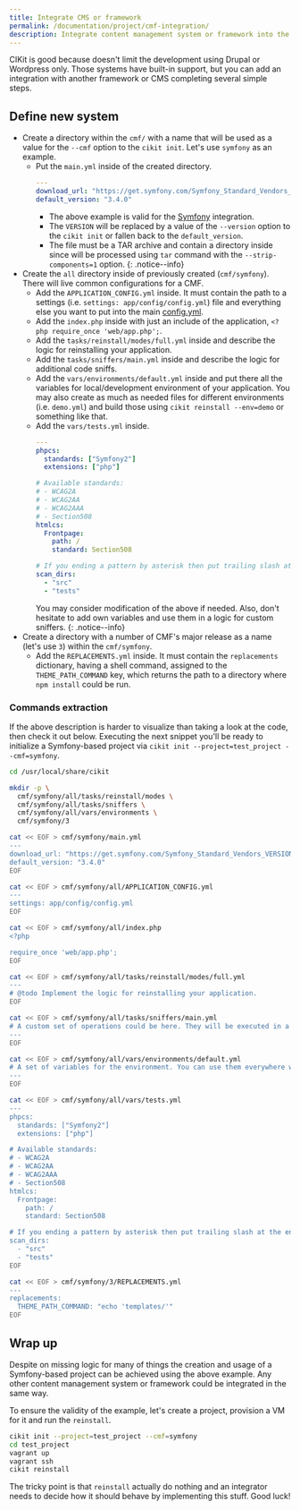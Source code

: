 ```yaml
---
title: Integrate CMS or framework
permalink: /documentation/project/cmf-integration/
description: Integrate content management system or framework into the CIKit.
---
```


CIKit is good because doesn't limit the development using Drupal or Wordpress only. Those systems have built-in support, but you can add an integration with another framework or CMS completing several simple steps.

## Define new system

- Create a directory within the `cmf/` with a name that will be used as a value for the `--cmf` option to the `cikit init`. Let's use `symfony` as an example.
  - Put the `main.yml` inside of the created directory.
    ```yaml
    ---
    download_url: "https://get.symfony.com/Symfony_Standard_Vendors_VERSION.tgz"
    default_version: "3.4.0"
    ```
    - The above example is valid for the [Symfony](https://symfony.com/) integration.
    - The `VERSION` will be replaced by a value of the `--version` option to the `cikit init` or fallen back to the `default_version`.
    - The file must be a TAR archive and contain a directory inside since will be processed using `tar` command with the `--strip-components=1` option.
    {: .notice--info}
- Create the `all` directory inside of previously created (`cmf/symfony`). There will live common configurations for a CMF.
  - Add the `APPLICATION_CONFIG.yml` inside. It must contain the path to a settings (i.e. `settings: app/config/config.yml`) file and everything else you want to put into the main [config.yml](https://github.com/BR0kEN-/cikit/blob/master/cmf/all/.cikit/config.yml#L5).
  - Add the `index.php` inside with just an include of the application, `<?php require_once 'web/app.php';`.
  - Add the `tasks/reinstall/modes/full.yml` inside and describe the logic for reinstalling your application.
  - Add the `tasks/sniffers/main.yml` inside and describe the logic for additional code sniffs.
  - Add the `vars/environments/default.yml` inside and put there all the variables for local/development environment of your application. You may also create as much as needed files for different environments (i.e. `demo.yml`) and build those using `cikit reinstall --env=demo` or something like that.
  - Add the `vars/tests.yml` inside.
    ```yaml
    ---
    phpcs:
      standards: ["Symfony2"]
      extensions: ["php"]

    # Available standards:
    # - WCAG2A
    # - WCAG2AA
    # - WCAG2AAA
    # - Section508
    htmlcs:
      Frontpage:
        path: /
        standard: Section508

    # If you ending a pattern by asterisk then put trailing slash at the end!
    scan_dirs:
      - "src"
      - "tests"
    ```
    You may consider modification of the above if needed. Also, don't hesitate to add own variables and use them in a logic for custom sniffers.
    {: .notice--info}
- Create a directory with a number of CMF's major release as a name (let's use `3`) within the `cmf/symfony`.
  - Add the `REPLACEMENTS.yml` inside. It must contain the `replacements` dictionary, having a shell command, assigned to the `THEME_PATH_COMMAND` key, which returns the path to a directory where `npm install` could be run.

### Commands extraction

If the above description is harder to visualize than taking a look at the code, then check it out below. Executing the next snippet you'll be ready to initialize a Symfony-based project via `cikit init --project=test_project --cmf=symfony`.

```bash
cd /usr/local/share/cikit

mkdir -p \
  cmf/symfony/all/tasks/reinstall/modes \
  cmf/symfony/all/tasks/sniffers \
  cmf/symfony/all/vars/environments \
  cmf/symfony/3

cat << EOF > cmf/symfony/main.yml
---
download_url: "https://get.symfony.com/Symfony_Standard_Vendors_VERSION.tgz"
default_version: "3.4.0"
EOF

cat << EOF > cmf/symfony/all/APPLICATION_CONFIG.yml
---
settings: app/config/config.yml
EOF

cat << EOF > cmf/symfony/all/index.php
<?php

require_once 'web/app.php';
EOF

cat << EOF > cmf/symfony/all/tasks/reinstall/modes/full.yml
---
# @todo Implement the logic for reinstalling your application.
EOF

cat << EOF > cmf/symfony/all/tasks/sniffers/main.yml
# A custom set of operations could be here. They will be executed in a scope of "sniffers.yml" playbook.
---
EOF

cat << EOF > cmf/symfony/all/vars/environments/default.yml
# A set of variables for the environment. You can use them everywhere within the reinstall.
---
EOF

cat << EOF > cmf/symfony/all/vars/tests.yml
---
phpcs:
  standards: ["Symfony2"]
  extensions: ["php"]

# Available standards:
# - WCAG2A
# - WCAG2AA
# - WCAG2AAA
# - Section508
htmlcs:
  Frontpage:
    path: /
    standard: Section508

# If you ending a pattern by asterisk then put trailing slash at the end!
scan_dirs:
  - "src"
  - "tests"
EOF

cat << EOF > cmf/symfony/3/REPLACEMENTS.yml
---
replacements:
  THEME_PATH_COMMAND: "echo 'templates/'"
EOF
```

## Wrap up

Despite on missing logic for many of things the creation and usage of a Symfony-based project can be achieved using the above example. Any other content management system or framework could be integrated in the same way.

To ensure the validity of the example, let's create a project, provision a VM for it and run the `reinstall`.

```bash
cikit init --project=test_project --cmf=symfony
cd test_project
vagrant up
vagrant ssh
cikit reinstall
```

The tricky point is that `reinstall` actually do nothing and an integrator needs to decide how it should behave by implementing this stuff. Good luck!
